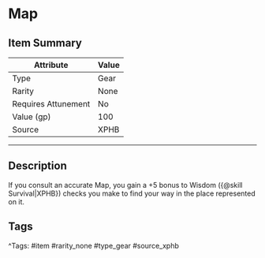 # Map

## Item Summary

| Attribute            | Value                        |
|----------------------|------------------------------|
| Type                 | Gear |
| Rarity               | None             |
| Requires Attunement  | No                |
| Value (gp)           | 100    |
| Source               | XPHB |

---

## Description

If you consult an accurate Map, you gain a +5 bonus to Wisdom ({@skill Survival|XPHB}) checks you make to find your way in the place represented on it.

## Tags

^Tags: #item #rarity_none #type_gear #source_xphb